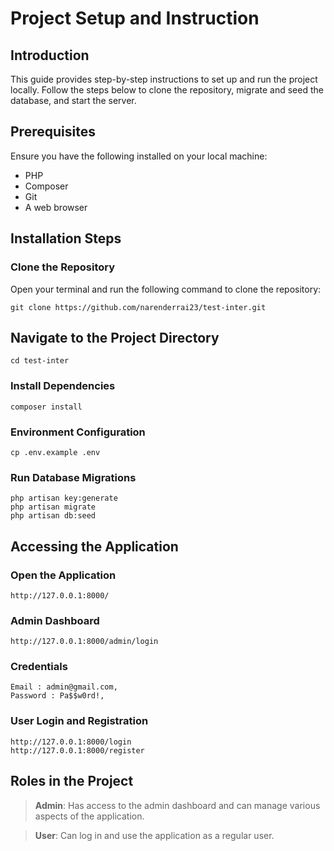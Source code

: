 # Project Setup and Instruction

## Introduction

This guide provides step-by-step instructions to set up and run the project locally. Follow the steps below to clone the repository, migrate and seed the database, and start the server.

## Prerequisites

Ensure you have the following installed on your local machine:

-   PHP
-   Composer
-   Git
-   A web browser

## Installation Steps

### Clone the Repository

Open your terminal and run the following command to clone the repository:

```
git clone https://github.com/narenderrai23/test-inter.git

```

## Navigate to the Project Directory

`cd test-inter`

### Install Dependencies

`composer install`

### Environment Configuration

`cp .env.example .env`

### Run Database Migrations

```
php artisan key:generate
php artisan migrate
php artisan db:seed
```

## Accessing the Application

### Open the Application

`http://127.0.0.1:8000/`

### Admin Dashboard

`http://127.0.0.1:8000/admin/login`

### Credentials

```
Email : admin@gmail.com,
Password : Pa$$w0rd!,
```

### User Login and Registration

```
http://127.0.0.1:8000/login
http://127.0.0.1:8000/register

```

## Roles in the Project

> **Admin**: Has access to the admin dashboard and can manage various aspects of the application.

> **User**: Can log in and use the application as a regular user.
